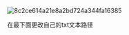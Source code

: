 ![8c2ce614a21e8a2bd724a344fa16385](https://github.com/user-attachments/assets/4643e626-29ad-49e1-8723-007b009e92f7)


在最下面更改自己的txt文本路径
